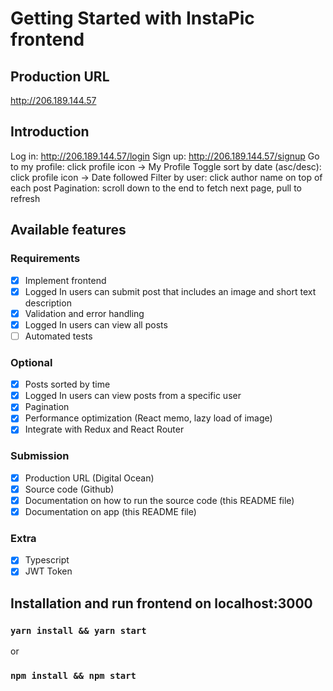# Getting Started with InstaPic frontend

## Production URL

http://206.189.144.57

## Introduction

Log in: http://206.189.144.57/login
Sign up: http://206.189.144.57/signup
Go to my profile: click profile icon -> My Profile
Toggle sort by date (asc/desc): click profile icon -> Date followed
Filter by user: click author name on top of each post
Pagination: scroll down to the end to fetch next page, pull to refresh

## Available features

### Requirements

- [x] Implement frontend
- [x] Logged In users can submit post that includes an image and short text description
- [x] Validation and error handling
- [x] Logged In users can view all posts
- [ ] Automated tests

### Optional

- [x] Posts sorted by time
- [x] Logged In users can view posts from a specific user
- [x] Pagination
- [x] Performance optimization (React memo, lazy load of image)
- [x] Integrate with Redux and React Router

### Submission

- [x] Production URL (Digital Ocean)
- [x] Source code (Github)
- [x] Documentation on how to run the source code (this README file)
- [x] Documentation on app (this README file)

### Extra

- [x] Typescript
- [x] JWT Token

## Installation and run frontend on localhost:3000

### `yarn install && yarn start`

or

### `npm install && npm start`
